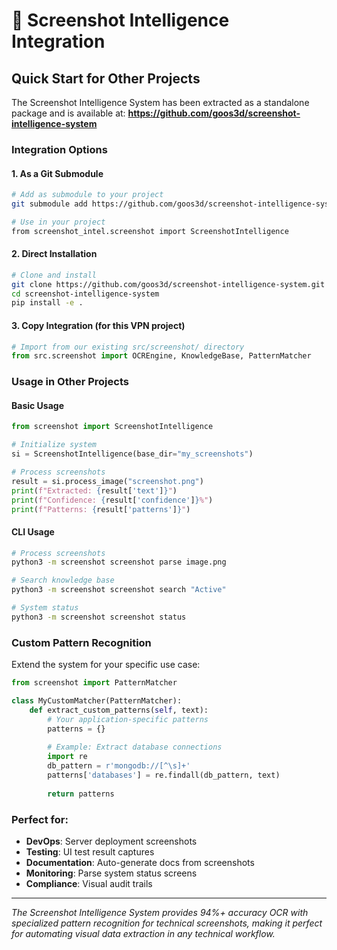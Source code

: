 # 📸 Screenshot Intelligence Integration

## Quick Start for Other Projects

The Screenshot Intelligence System has been extracted as a standalone package and is available at:
**https://github.com/goos3d/screenshot-intelligence-system**

### Integration Options

#### 1. As a Git Submodule
```bash
# Add as submodule to your project
git submodule add https://github.com/goos3d/screenshot-intelligence-system.git screenshot-intel

# Use in your project
from screenshot_intel.screenshot import ScreenshotIntelligence
```

#### 2. Direct Installation
```bash
# Clone and install
git clone https://github.com/goos3d/screenshot-intelligence-system.git
cd screenshot-intelligence-system
pip install -e .
```

#### 3. Copy Integration (for this VPN project)
```python
# Import from our existing src/screenshot/ directory
from src.screenshot import OCREngine, KnowledgeBase, PatternMatcher
```

### Usage in Other Projects

#### Basic Usage
```python
from screenshot import ScreenshotIntelligence

# Initialize system
si = ScreenshotIntelligence(base_dir="my_screenshots")

# Process screenshots
result = si.process_image("screenshot.png")
print(f"Extracted: {result['text']}")
print(f"Confidence: {result['confidence']}%")
print(f"Patterns: {result['patterns']}")
```

#### CLI Usage
```bash
# Process screenshots
python3 -m screenshot screenshot parse image.png

# Search knowledge base
python3 -m screenshot screenshot search "Active"

# System status
python3 -m screenshot screenshot status
```

### Custom Pattern Recognition

Extend the system for your specific use case:

```python
from screenshot import PatternMatcher

class MyCustomMatcher(PatternMatcher):
    def extract_custom_patterns(self, text):
        # Your application-specific patterns
        patterns = {}
        
        # Example: Extract database connections
        import re
        db_pattern = r'mongodb://[^\s]+'
        patterns['databases'] = re.findall(db_pattern, text)
        
        return patterns
```

### Perfect for:
- **DevOps**: Server deployment screenshots
- **Testing**: UI test result captures  
- **Documentation**: Auto-generate docs from screenshots
- **Monitoring**: Parse system status screens
- **Compliance**: Visual audit trails

---

*The Screenshot Intelligence System provides 94%+ accuracy OCR with specialized pattern recognition for technical screenshots, making it perfect for automating visual data extraction in any technical workflow.*
